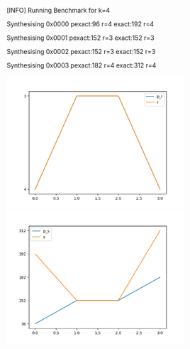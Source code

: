 [INFO] Running Benchmark for k=4

Synthesising 0x0000 pexact:96 r=4 exact:192 r=4

Synthesising 0x0001 pexact:152 r=3 exact:152 r=3

Synthesising 0x0002 pexact:152 r=3 exact:152 r=3

Synthesising 0x0003 pexact:182 r=4 exact:312 r=4

<img src=https://github.com/FeldmeierMichael/Exact-Power-Synthesis/blob/main/benchmark_r.png? width=400 heigth=400>

<img src=https://github.com/FeldmeierMichael/Exact-Power-Synthesis/blob/main/benchmark_s.png? width=400 heigth=400>

